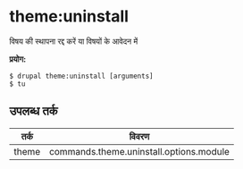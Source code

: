 # theme:uninstall
विषय की स्थापना रद्द करें या विषयों के आवेदन में

**प्रयोग:**
```
$ drupal theme:uninstall [arguments]
$ tu  
```

## उपलब्ध तर्क
तर्क | विवरण
---------|-------------
theme | commands.theme.uninstall.options.module
